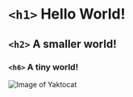 # `<h1>` Hello World!
## `<h2>` A smaller world!
### `<h6>` A tiny world!

![Image of Yaktocat](https://octodex.github.com/images/yaktocat.png)
